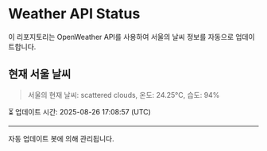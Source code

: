 
# Weather API Status

이 리포지토리는 OpenWeather API를 사용하여 서울의 날씨 정보를 자동으로 업데이트합니다.

## 현재 서울 날씨
> 서울의 현재 날씨: scattered clouds, 온도: 24.25°C, 습도: 94%

⏳ 업데이트 시간: 2025-08-26 17:08:57 (UTC)

---
자동 업데이트 봇에 의해 관리됩니다.
